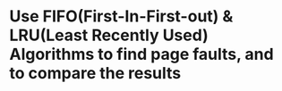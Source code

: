 # Use FIFO(First-In-First-out) & LRU(Least Recently Used) Algorithms to find page faults, and to compare the results  
